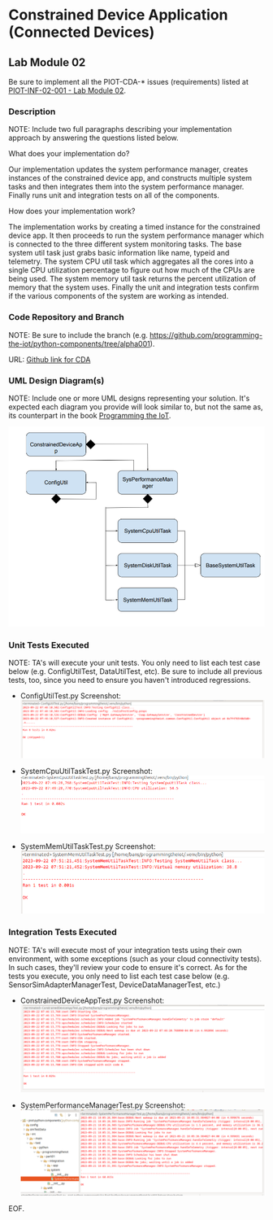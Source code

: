 # Constrained Device Application (Connected Devices)

## Lab Module 02

Be sure to implement all the PIOT-CDA-* issues (requirements) listed at [PIOT-INF-02-001 - Lab Module 02](https://github.com/orgs/programming-the-iot/projects/1#column-9974938).

### Description

NOTE: Include two full paragraphs describing your implementation approach by answering the questions listed below.

What does your implementation do? 

Our implementation updates the system performance manager, creates instances of the constrained device app, and constructs multiple system tasks and then integrates them into the system performance manager. Finally runs unit and integration tests on all of the components.

How does your implementation work?

The implementation works by creating a timed instance for the constrained device app. It then proceeds to run the system performance manager which is connected to the three different system monitoring tasks. The base system util task just grabs basic information like name, typeid and telemetry. The system CPU util task which aggregates all the cores into a single CPU utilization percentage to figure out how much of the CPUs are being used. The system memory util task returns the percent utilization of memory that the system uses. Finally the unit and integration tests confirm if the various components of the system are working as intended.

### Code Repository and Branch

NOTE: Be sure to include the branch (e.g. https://github.com/programming-the-iot/python-components/tree/alpha001).

URL: [Github link for CDA](https://github.com/BanSuth/piot-python-components/tree/labmodule02)

### UML Design Diagram(s)

NOTE: Include one or more UML designs representing your solution. It's expected each
diagram you provide will look similar to, but not the same as, its counterpart in the
book [Programming the IoT](https://learning.oreilly.com/library/view/programming-the-internet/9781492081401/).

![CDA Image](Images/CDA/CDA_DIAGRAM.png)

### Unit Tests Executed

NOTE: TA's will execute your unit tests. You only need to list each test case below
(e.g. ConfigUtilTest, DataUtilTest, etc). Be sure to include all previous tests, too,
since you need to ensure you haven't introduced regressions.

- ConfigUtilTest.py
Screenshot:
![ConfigUtilTest](Images/CDA/ConfigUtilTest_PYTHON_UNIT.png)

- SystemCpuUtilTaskTest.py
Screenshot:
![SystemCpuUtilTaskTest](Images/CDA/SystemCpuUtilTaskTest_PYTHON_UNIT.png)

- SystemMemUtilTaskTest.py
Screenshot:
![SystemMemUtilTaskTest](Images/CDA/SystemMemUtilTaskTest_PYTHON_UNIT.png)

### Integration Tests Executed

NOTE: TA's will execute most of your integration tests using their own environment, with
some exceptions (such as your cloud connectivity tests). In such cases, they'll review
your code to ensure it's correct. As for the tests you execute, you only need to list each
test case below (e.g. SensorSimAdapterManagerTest, DeviceDataManagerTest, etc.)

- ConstrainedDeviceAppTest.py
Screenshot:
![ConstrainedDeviceAppTest](Images/CDA/ConstrainedDeviceAppTest_PYTHON_INT.png)

- SystemPerformanceManagerTest.py
Screenshot:
![SystemPerformanceManagerTest](Images/CDA/SystemPerformanceManagerTest_PYTHON.png)

EOF.
